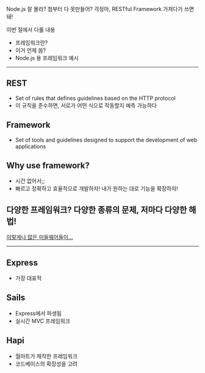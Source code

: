 Node.js 잘 몰라? 첨부터 다 못만들어?
걱정마, RESTful Framework 가져다가 쓰면 돼!

이번 절에서 다룰 내용
- 프레임워크란?
- 이거 언제 씀?
- Node.js 용 프레임워크 예시

----

## REST

- Set of rules that defines guidelines based on the HTTP protocol
- 이 규칙을 준수하면, 서로가 어떤 식으로 작동할지 예측 가능하다

## Framework

- Set of tools and guidelines designed to support the development of web applications

## Why use framework?

- 시간 없어서;;
- 빠르고 정확하고 효율적으로 개발하자! 내가 원하는 대로 기능을 확장하자!

## 다양한 프레임워크? 다양한 종류의 문제, 저마다 다양한 해법!

[이렇게나 많은 미들웨어들이...](https://nordicapis.com/13-node-js-frameworks-to-build-web-apis/)

----

## Express

- 가장 대표적

## Sails

- Express에서 파생됨
- 실시간 MVC 프레임워크

## Hapi

- 월마트가 제작한 프레임워크
- 코드베이스의 확장성을 고려
